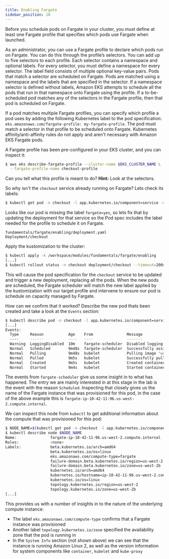 ```yaml
---
title: Enabling Fargate
sidebar_position: 10
---
```


Before you schedule pods on Fargate in your cluster, you must define at least one Fargate profile that specifies which pods use Fargate when launched.

As an administrator, you can use a Fargate profile to declare which pods run on Fargate. You can do this through the profile’s selectors. You can add up to five selectors to each profile. Each selector contains a namespace and optional labels. For every selector, you must define a namespace for every selector. The label field consists of multiple optional key-value pairs. Pods that match a selector are scheduled on Fargate. Pods are matched using a namespace and the labels that are specified in the selector. If a namespace selector is defined without labels, Amazon EKS attempts to schedule all the pods that run in that namespace onto Fargate using the profile. If a to-be-scheduled pod matches any of the selectors in the Fargate profile, then that pod is scheduled on Fargate.

If a pod matches multiple Fargate profiles, you can specify which profile a pod uses by adding the following Kubernetes label to the pod specification: `eks.amazonaws.com/fargate-profile: my-fargate-profile`. The pod must match a selector in that profile to be scheduled onto Fargate. Kubernetes affinity/anti-affinity rules do not apply and aren't necessary with Amazon EKS Fargate pods.

A Fargate profile has been pre-configured in your EKS cluster, and you can inspect it:

```bash
$ aws eks describe-fargate-profile --cluster-name $EKS_CLUSTER_NAME \
  --fargate-profile-name checkout-profile
```

Can you tell what this profile is meant to do? **Hint:** Look at the selectors.

So why isn't the `checkout` service already running on Fargate? Lets check its labels:

```bash
$ kubectl get pod -n checkout -l app.kubernetes.io/component=service -o json | jq '.items[0].metadata.labels'
```

Looks like our pod is missing the label `fargate=yes`, so lets fix that by updating the deployment for that service so the Pod spec includes the label needed for the profile to schedule it on Fargate.

```kustomization
fundamentals/fargate/enabling/deployment.yaml
Deployment/checkout
```

Apply the kustomization to the cluster:

```bash timeout=220
$ kubectl apply -k /workspace/modules/fundamentals/fargate/enabling
[...]
$ kubectl rollout status -n checkout deployment/checkout --timeout=200s
```

This will cause the pod specification for the `checkout` service to be updated and trigger a new deployment, replacing all the pods. When the new pods are scheduled, the Fargate scheduler will match the new label applied by the kustomization with our target profile and intervene to ensure our pod is schedule on capacity managed by Fargate.


How can we confirm that it worked? Describe the new pod thats been created and take a look at the `Events` section:

```bash
$ kubectl describe pod -n checkout -l app.kubernetes.io/component=service
[...]
Events:
  Type     Reason           Age    From               Message
  ----     ------           ----   ----               -------
  Warning  LoggingDisabled  10m    fargate-scheduler  Disabled logging because aws-logging configmap was not found. configmap "aws-logging" not found
  Normal   Scheduled        9m48s  fargate-scheduler  Successfully assigned checkout/checkout-78fbb666b-fftl5 to fargate-ip-10-42-11-96.us-west-2.compute.internal
  Normal   Pulling          9m48s  kubelet            Pulling image "watchn/watchn-checkout:build.1615751790"
  Normal   Pulled           9m5s   kubelet            Successfully pulled image "watchn/watchn-checkout:build.1615751790" in 43.258137629s
  Normal   Created          9m5s   kubelet            Created container checkout
  Normal   Started          9m4s   kubelet            Started container checkout
```

The events from `fargate-scheduler` give us some insight in to what has happened. The entry we are mainly interested in at this stage in the lab is the event with the reason `Scheduled`. Inspecting that closely gives us the name of the Fargate instance that was provisioned for this pod, in the case of the above example this is `fargate-ip-10-42-11-96.us-west-2.compute.internal`.

We can inspect this node from `kubectl` to get additional information about the compute that was provisioned for this pod:

```bash
$ NODE_NAME=$(kubectl get pod -n checkout -l app.kubernetes.io/component=service -o json | jq -r '.items[0].spec.nodeName')
$ kubectl describe node $NODE_NAME
Name:               fargate-ip-10-42-11-96.us-west-2.compute.internal
Roles:              <none>
Labels:             beta.kubernetes.io/arch=amd64
                    beta.kubernetes.io/os=linux
                    eks.amazonaws.com/compute-type=fargate
                    failure-domain.beta.kubernetes.io/region=us-west-2
                    failure-domain.beta.kubernetes.io/zone=us-west-2b
                    kubernetes.io/arch=amd64
                    kubernetes.io/hostname=ip-10-42-11-96.us-west-2.compute.internal
                    kubernetes.io/os=linux
                    topology.kubernetes.io/region=us-west-2
                    topology.kubernetes.io/zone=us-west-2b
[...]
```

This provides us with a number of insights in to the nature of the underlying compute instance:
- The label `eks.amazonaws.com/compute-type` confirms that a Fargate instance was provisioned
- Another label `topology.kubernetes.io/zone` specified the availability zone that the pod is running in
- In the `System Info` section (not shown above) we can see that the instance is running Amazon Linux 2, as well as the version information for system components like `container`, `kubelet` and `kube-proxy`